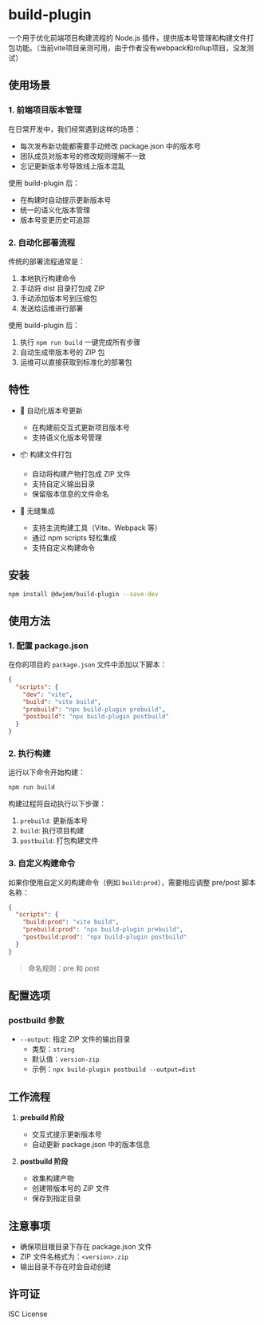 # build-plugin

一个用于优化前端项目构建流程的 Node.js 插件，提供版本号管理和构建文件打包功能。（当前vite项目亲测可用，由于作者没有webpack和rollup项目，没发测试）

## 使用场景

### 1. 前端项目版本管理

在日常开发中，我们经常遇到这样的场景：
- 每次发布新功能都需要手动修改 package.json 中的版本号
- 团队成员对版本号的修改规则理解不一致
- 忘记更新版本号导致线上版本混乱

使用 build-plugin 后：
- 在构建时自动提示更新版本号
- 统一的语义化版本管理
- 版本号变更历史可追踪

### 2. 自动化部署流程

传统的部署流程通常是：
1. 本地执行构建命令
2. 手动将 dist 目录打包成 ZIP
3. 手动添加版本号到压缩包
4. 发送给运维进行部署

使用 build-plugin 后：
1. 执行 `npm run build` 一键完成所有步骤
2. 自动生成带版本号的 ZIP 包
3. 运维可以直接获取到标准化的部署包

## 特性

- 🔄 自动化版本号更新
  - 在构建前交互式更新项目版本号
  - 支持语义化版本号管理

- 📦 构建文件打包
  - 自动将构建产物打包成 ZIP 文件
  - 支持自定义输出目录
  - 保留版本信息的文件命名

- 🔌 无缝集成
  - 支持主流构建工具（Vite、Webpack 等）
  - 通过 npm scripts 轻松集成
  - 支持自定义构建命令

## 安装

```bash
npm install @dwjem/build-plugin --save-dev
```

## 使用方法

### 1. 配置 package.json

在你的项目的 `package.json` 文件中添加以下脚本：

```json
{
  "scripts": {
    "dev": "vite",
    "build": "vite build",
    "prebuild": "npx build-plugin prebuild",
    "postbuild": "npx build-plugin postbuild"
  }
}
```

### 2. 执行构建

运行以下命令开始构建：

```bash
npm run build
```

构建过程将自动执行以下步骤：
1. `prebuild`: 更新版本号
2. `build`: 执行项目构建
3. `postbuild`: 打包构建文件

### 3. 自定义构建命令

如果你使用自定义的构建命令（例如 `build:prod`），需要相应调整 pre/post 脚本名称：

```json
{
  "scripts": {
    "build:prod": "vite build",
    "prebuild:prod": "npx build-plugin prebuild",
    "postbuild:prod": "npx build-plugin postbuild"
  }
}
```

> 命名规则：pre<command> 和 post<command>

## 配置选项

### postbuild 参数

- `--output`: 指定 ZIP 文件的输出目录
  - 类型：`string`
  - 默认值：`version-zip`
  - 示例：`npx build-plugin postbuild --output=dist`

## 工作流程

1. **prebuild 阶段**
   - 交互式提示更新版本号
   - 自动更新 package.json 中的版本信息

2. **postbuild 阶段**
   - 收集构建产物
   - 创建带版本号的 ZIP 文件
   - 保存到指定目录

## 注意事项

- 确保项目根目录下存在 package.json 文件
- ZIP 文件名格式为：`<version>.zip`
- 输出目录不存在时会自动创建

## 许可证

ISC License
